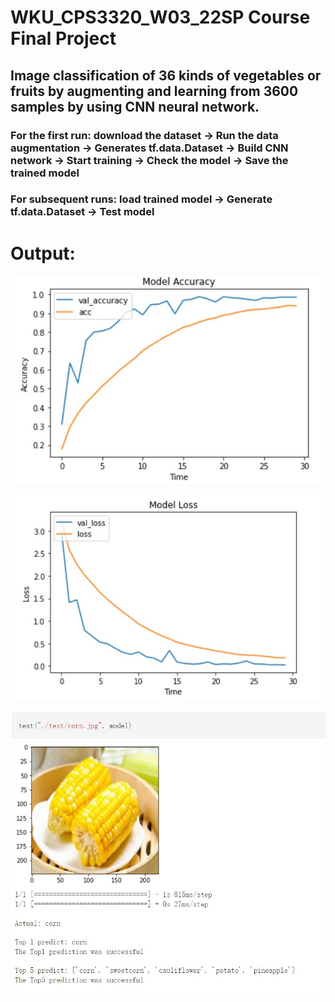 # WKU_CPS3320_W03_22SP Course Final Project
## Image classification of 36 kinds of vegetables or fruits by augmenting and learning from 3600 samples by using CNN neural network.

### For the first run: download the dataset → Run the data augmentation → Generates tf.data.Dataset → Build CNN network → Start training → Check the model → Save the trained model

### For subsequent runs: load trained model → Generate tf.data.Dataset → Test model

# Output:

![model_accuracy](https://raw.githubusercontent.com/mpmpmp42/WKU_CPS3320_W03_22SP_Group717/main/Outputs/model_accuracy.jpg)

![model_loss](https://raw.githubusercontent.com/mpmpmp42/WKU_CPS3320_W03_22SP_Group717/main/Outputs/model_loss.jpg)

![test_result](https://raw.githubusercontent.com/mpmpmp42/WKU_CPS3320_W03_22SP_Group717/main/Outputs/test_result.jpg)
